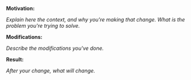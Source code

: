 <!-- 
    🚨 ATTENTION! 🚨 
    
    This PR template is REQUIRED. PRs not following this format will be closed without review.
    
    Requirements:
    - PR title must follow commit conventions: https://www.conventionalcommits.org/en/v1.0.0/
    - Label your PR with the correct type (e.g., 🐛 Bug, ✨ Enhancement, 🧪 Test, etc.)
    - Provide clear and specific details in each section
-->

**Motivation:**

*Explain here the context, and why you're making that change. What is the problem you're trying to solve.*

**Modifications:**

*Describe the modifications you've done.*

**Result:**

*After your change, what will change.*
